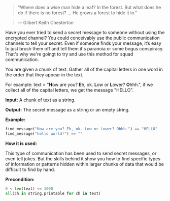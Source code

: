 >"Where does a wise man hide a leaf? In the forest.
>But what does he do if there is no forest? ... He grows a forest to hide it in."

>-- Gilbert Keith Chesterton

Have you ever tried to send a secret message to someone without using the encrypted channel? 
You could conceivably use the public communication channels to tell your secret.
Even if someone finds your message, it’s easy to just brush them off and tell them it's paranoia or some bogus conspiracy.
That's why we're goingt to try and use this method for squad communication.

You are given a chunk of text. Gather all of the capital letters in one word in the order that they appear in the text.

For example: text = "**H**ow are you? **E**h, ok. **L**ow or **L**ower? **O**hhh.",
if we collect all of the capital letters, we get the message "HELLO".

**Input:** A chunk of text as a string. 

**Output:** The secret message as a string or an empty string.

**Example:**

```python
find_message("How are you? Eh, ok. Low or Lower? Ohhh.") == "HELLO"
find_message("hello world!") == ""
```
**How it is used:**

This type of communication has been used to send secret messages, or even tell jokes.
But the skills behind it show you how to find specific types of information or patterns hidden within
larger chunks of data that would be difficult to find by hand.

**Precondition:**
```python
0 < len(text) <= 1000
all(ch in string.printable for ch in text)
```

